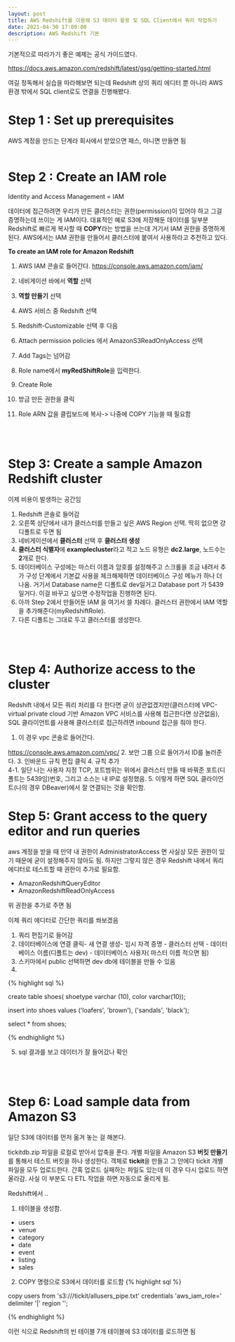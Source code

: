 ```yaml
---
layout: post
title: AWS Redshift를 이용해 S3 데이터 활용 및 SQL Client에서 쿼리 작업하기
date: 2021-04-30 17:09:00
description: AWS Redshift 기본
---
```


기본적으로 따라가기 좋은 예제는 공식 가이드였다.

<a href="https://docs.aws.amazon.com/redshift/latest/gsg/getting-started.html" target="blank">https://docs.aws.amazon.com/redshift/latest/gsg/getting-started.html</a>

여길 정독해서 실습을 따라해보면 되는데 Redshift 상의 쿼리 에디터 뿐 아니라 AWS 환경 밖에서 SQL client로도 연결을 진행해봤다.

# Step 1 : Set up prerequisites

AWS 계정을 만드는 단계라 회사에서 받았으면 패스, 아니면 만들면 됨
<br>
<br>

# Step 2 : Create an IAM role

Identity and Access Management = IAM

데이터에 접근하려면 우리가 만든 클러스터는 권한(permission)이 있어야 하고 그걸 증명하는데 쓰이는 게 IAM이다. 대표적인 예로 S3에 저장해둔 데이터를 일부분 Redshift로 빠르게 복사할 때 **COPY**라는 방법을 쓰는데 거기서 IAM 권한을 증명하게 된다. AWS에서는 IAM 권한을 만들어서 클러스터에 붙여서 사용하라고 추천하고 있다.

**To create an IAM role for Amazon Redshift**

1. AWS IAM 콘솔로 들어간다. <a href="https://console.aws.amazon.com/iam/" target="blank">https://console.aws.amazon.com/iam/</a>

2. 네비게이션 바에서 **역할** 선택
3. **역할 만들기** 선택
4. AWS 서비스 중 Redshift 선택
5. Redshift-Customizable 선택 후 다음
6. Attach permission policies 에서 AmazonS3ReadOnlyAccess 선택
7. Add Tags는 넘어감
8. Role name에서 **myRedShiftRole**을 입력한다.
9. Create Role
10. 방금 만든 권한을 클릭
11. Role ARN 값을 클립보드에 복사-> 나중에 COPY 기능쓸 때 필요함
<br>
<br>

# Step 3: Create a sample Amazon Redshift cluster

이제 비용이 발생하는 공간임

1. Redshift 콘솔로 들어감 
2. 오른쪽 상단에서 내가 클러스터를 만들고 싶은 AWS Region 선택. 딱히 없으면 걍 디폴트로 두면 됨
3. 네비게이션에서 **클러스터** 선택 후 **클러스터 생성** 
4. **클러스터 식별자**에 **examplecluster**라고 적고 노드 유형은 **dc2.large**, 노드수는 **2**개로 한다.
5. 데이터베이스 구성에는 마스터 이름과 암호를 설정해주고 스크롤을 조금 내려서 추가 구성 단계에서 기본값 사용을 체크해제하면 데이터베이스 구성 메뉴가 하나 더 나옴. 거기서 Database name은 디폴트로 dev일거고 Database port 가 5439일거다. 이걸 바꾸고 싶으면 수정작업을 진행하면 된다.
6. 아까 Step 2에서 만들어둔 IAM 을 여기서 쓸 차례다. 클러스터 권한에서 IAM 역할을 추가해준다(myRedshiftRole). 
7. 다른 디폴트는 그대로 두고 클러스터를 생성한다.
<br>
<br>

# Step 4: Authorize access to the cluster
Redshift 내에서 모든 쿼리 처리를 다 한다면 굳이 상관없겠지만(클러스터에 VPC-virtual private cloud 기반 Amazon VPC 서비스를 사용해 접근한다면 상관없음), SQL 클라이언트를 사용해 클러스터로 접근하려면 inbound 접근을 줘야 한다. 

1. 이 경우 vpc 콘솔로 들어간다.
 
 <a href="https://console.aws.amazon.com/vpc/ " target="blank">https://console.aws.amazon.com/vpc/</a>
2. 보안 그룹 으로 들어가서 ID를 눌러준다.
3. 인바운드 규칙 편집 클릭
4. 규칙 추가
<br>
4-1. 일단 나는 사용자 지정 TCP, 포트범위는 위에서 클러스터 만들 때 바꿔준 포트(디폴트는 5439임)번호, 그리고 소스는 내 IP로 설정했음. 
5. 이렇게 하면 SQL 클라이언트(나의 경우 DBeaver)에서 잘 연결되는 것을 확인함.

# Step 5: Grant access to the query editor and run queries
aws 계정을 받을 때 만약 내 권한이 AdministratorAccess 면 사실상 모든 권한이 있기 때문에 굳이 설정해주지 않아도 됨. 하지만 그렇지 않은 경우 Redshift 내에서 쿼리 에디터로 테스트할 때 권한이 추가로 필요함.

* AmazonRedshiftQueryEditor
* AmazonRedshiftReadOnlyAccess

위 권한을 추가로 주면 됨

이제 쿼리 에디터로 간단한 쿼리를 쏴보겠음

1. 쿼리 편집기로 들어감
2. 데이터베이스에 연결 클릭- 새 연결 생성- 임시 자격 증명 - 클러스터 선택 - 데이터베이스 이름(디폴트는 dev) - 데이터베이스 사용자( 마스터 이름 적으면 됨)
3. 스키마에서 public 선택하면 dev db에 테이블을 만들 수 있음
4. 
{% highlight sql %}

create table shoes(
                shoetype varchar (10),
                color varchar(10));

insert into shoes values 
('loafers', 'brown'),
('sandals', 'black');

select * from shoes; 

{% endhighlight %}

5. sql 결과를 보고 데이터가 잘 들어갔나 확인
<br>
<br>


# Step 6: Load sample data from Amazon S3
일단 S3에 데이터를 먼저 옮겨 놓는 걸 해본다.

tickitdb.zip 파일을 로컬로 받아서 압축을 푼다. 개별 파일을 Amazon S3 **버킷 만들기**를 통해서 테스트 버킷을 하나 생성한다. 객체로 **tickit**을 만들고 그 안에다 tickit 개별 파일을 모두 업로드한다. 간혹 업로드 실패하는 파일도 있는데 이 경우 다시 업로드 하면 올라감. 사실 이 부분도 다 ETL 작업을 하면 자동으로 올리게 됨.

Redshift에서 ..
1. 테이블을 생성함.
* users
* venue
* category
* date
* event
* listing
* sales
2. COPY 명령으로 S3에서 데이터를 로드함
{% highlight sql %}

copy users from 's3://<myBucket>/tickit/allusers_pipe.txt' 
credentials 'aws_iam_role=<iam-role-arn>' 
delimiter '|' region '<aws-region>';

{% endhighlight %}

이런 식으로 Redshift의 빈 테이블 7개 테이블에 S3 데이터를 로드하면 됨


